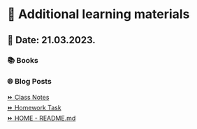 # 📖 Additional learning materials
## 📅 Date: 21.03.2023.       


### 📚 Books

### 🌐 Blog Posts


[:fast_forward: Class Notes](/devops-mentorship-program/03-march/week-5-140323/00-class-notes.md)  
[:fast_forward: Homework Task](/devops-mentorship-program/03-march/week-5-140323/01-homework.md)  
[:fast_forward: HOME - README.md](https://github.com/allops-solutions/devops-aws-mentorship-program#devops-mentorship-program)
